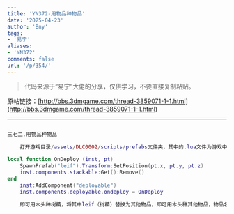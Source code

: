 ```yaml
---
title: 'YN372-用物品种物品'
date: '2025-04-23'
author: 'Bny'
tags:
- '易宁'
aliases:
- 'YN372'
comments: false
url: '/p/354/'
---
```


> 代码来源于“易宁”大佬的分享，仅供学习，不要直接复制粘贴。

原帖链接：[http://bbs.3dmgame.com/thread-3859071-1-1.html](http://bbs.3dmgame.com/thread-3859071-1-1.html)

---

```lua  

三七二.用物品种物品

	打开游戏目录/assets/DLC0002/scripts/prefabs文件夹，其中的.lua文件为游戏中的物品。举例用木头种树精：用MT管理器打开游戏目录/assets/DLC0002/scripts/prefabs/log.lua文件，在inst:AddComponent("inspectable")的下一行插入以下内容：

local function OnDeploy (inst, pt)
	SpawnPrefab("leif").Transform:SetPosition(pt.x, pt.y, pt.z)
	inst.components.stackable:Get():Remove()
end
	inst:AddComponent("deployable")
	inst.components.deployable.ondeploy = OnDeploy

	即可用木头种树精，将其中leif（树精）替换为其他物品，即可用木头种其他物品，物品名称见“常用物品中英文名称”。如果你用来种物品的种子物品是不可堆叠的，如牛角等，就将其中inst.components.stackable:Get():Remove()替换为inst:Remove()

```  

